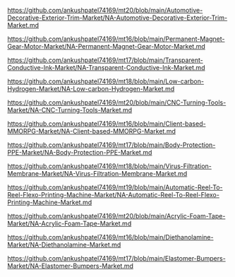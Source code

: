 <p><a href="https://github.com/ankushpatel74169/mt20/blob/main/Automotive-Decorative-Exterior-Trim-Market/NA-Automotive-Decorative-Exterior-Trim-Market.md">https://github.com/ankushpatel74169/mt20/blob/main/Automotive-Decorative-Exterior-Trim-Market/NA-Automotive-Decorative-Exterior-Trim-Market.md</a></p><p><a href="https://github.com/ankushpatel74169/mt16/blob/main/Permanent-Magnet-Gear-Motor-Market/NA-Permanent-Magnet-Gear-Motor-Market.md">https://github.com/ankushpatel74169/mt16/blob/main/Permanent-Magnet-Gear-Motor-Market/NA-Permanent-Magnet-Gear-Motor-Market.md</a></p><p><a href="https://github.com/ankushpatel74169/mt17/blob/main/Transparent-Conductive-Ink-Market/NA-Transparent-Conductive-Ink-Market.md">https://github.com/ankushpatel74169/mt17/blob/main/Transparent-Conductive-Ink-Market/NA-Transparent-Conductive-Ink-Market.md</a></p><p><a href="https://github.com/ankushpatel74169/mt18/blob/main/Low-carbon-Hydrogen-Market/NA-Low-carbon-Hydrogen-Market.md">https://github.com/ankushpatel74169/mt18/blob/main/Low-carbon-Hydrogen-Market/NA-Low-carbon-Hydrogen-Market.md</a></p><p><a href="https://github.com/ankushpatel74169/mt20/blob/main/CNC-Turning-Tools-Market/NA-CNC-Turning-Tools-Market.md">https://github.com/ankushpatel74169/mt20/blob/main/CNC-Turning-Tools-Market/NA-CNC-Turning-Tools-Market.md</a></p><p><a href="https://github.com/ankushpatel74169/mt16/blob/main/Client-based-MMORPG-Market/NA-Client-based-MMORPG-Market.md">https://github.com/ankushpatel74169/mt16/blob/main/Client-based-MMORPG-Market/NA-Client-based-MMORPG-Market.md</a></p><p><a href="https://github.com/ankushpatel74169/mt17/blob/main/Body-Protection-PPE-Market/NA-Body-Protection-PPE-Market.md">https://github.com/ankushpatel74169/mt17/blob/main/Body-Protection-PPE-Market/NA-Body-Protection-PPE-Market.md</a></p><p><a href="https://github.com/ankushpatel74169/mt18/blob/main/Virus-Filtration-Membrane-Market/NA-Virus-Filtration-Membrane-Market.md">https://github.com/ankushpatel74169/mt18/blob/main/Virus-Filtration-Membrane-Market/NA-Virus-Filtration-Membrane-Market.md</a></p><p><a href="https://github.com/ankushpatel74169/mt19/blob/main/Automatic-Reel-To-Reel-Flexo-Printing-Machine-Market/NA-Automatic-Reel-To-Reel-Flexo-Printing-Machine-Market.md">https://github.com/ankushpatel74169/mt19/blob/main/Automatic-Reel-To-Reel-Flexo-Printing-Machine-Market/NA-Automatic-Reel-To-Reel-Flexo-Printing-Machine-Market.md</a></p><p><a href="https://github.com/ankushpatel74169/mt20/blob/main/Acrylic-Foam-Tape-Market/NA-Acrylic-Foam-Tape-Market.md">https://github.com/ankushpatel74169/mt20/blob/main/Acrylic-Foam-Tape-Market/NA-Acrylic-Foam-Tape-Market.md</a></p><p><a href="https://github.com/ankushpatel74169/mt16/blob/main/Diethanolamine-Market/NA-Diethanolamine-Market.md">https://github.com/ankushpatel74169/mt16/blob/main/Diethanolamine-Market/NA-Diethanolamine-Market.md</a></p><p><a href="https://github.com/ankushpatel74169/mt17/blob/main/Elastomer-Bumpers-Market/NA-Elastomer-Bumpers-Market.md">https://github.com/ankushpatel74169/mt17/blob/main/Elastomer-Bumpers-Market/NA-Elastomer-Bumpers-Market.md</a></p>
